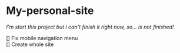 # My-personal-site

_I'm start this project but i can't finish it right now, so... is not finished!_

[] Fix mobile navigation menu  
[] Create whole site  

